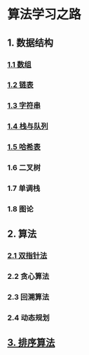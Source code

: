 # 算法学习之路

## 1. 数据结构

### [1.1 数组](https://github.com/niu0217/Documents/blob/main/Algorithm/Array/Readme.md)

### [1.2 链表](https://github.com/niu0217/Documents/blob/main/Algorithm/LinkedList/Readme.md)

### [1.3 字符串](https://github.com/niu0217/Documents/blob/main/Algorithm/String/Readme.md)

### [1.4 栈与队列](https://github.com/niu0217/Documents/blob/main/Algorithm/StackAndQueue/Readme.md)

### [1.5 哈希表](https://github.com/niu0217/Documents/blob/main/Algorithm/HashTable/Readme.md)

### 1.6 二叉树

### 1.7 单调栈

### 1.8 图论

## 2. 算法

### [2.1 双指针法](https://github.com/niu0217/Documents/blob/main/Algorithm/DoublePointer/Readme.md)

### 2.2 贪心算法

### 2.3 回溯算法

### 2.4 动态规划

## [3. 排序算法](https://github.com/niu0217/Documents/blob/main/Algorithm/Sort/Readme.md)



